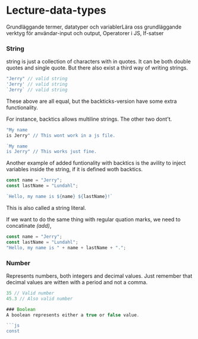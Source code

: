 # Lecture-data-types
Grundläggande termer, datatyper och variablerLära oss grundläggande verktyg för användar-input och output, Operatorer i JS, If-satser


### String
 string is just a collection of characters with in quotes. It can be both double quotes and single quote. But there also exist a third way of writing strings.
 ```js 
"Jerry" // valid string
'Jerry' // valid string
`Jerry` // valid string
 ```
 These above are all equal, but the backticks-version have some extra functionality.

 For instance, backtics allows multiline strings. The other two dont't.

 ```js
 "My name
 is Jerry" // This wont work in a js file.

 `My name
 is Jerry" // This works just fine.
 ```

 Another example of added funtionality with backtics is the avility to inject variables inside the string, if it is defined woth backtics. 

 ```js
 const name = "Jerry";
 const lastName = "Lundahl";

 `Hello, my name is ${name} ${lastName}!`
``` 
This is also called a string literal.

If we want to do the same thing with regular quation marks, we need to concatinate _(add)_,

```js
const name = "Jerry";
const lastName = "Lundahl";
"Hello, my name is " + name + lastName + ".";
```

### Number
Represents numbers, both integers and decimal values. Just remember that decimal values are witten with a period and not a comma.

```js
35 // Valid number
45.3 // Also valid number

### Boolean
A boolean represents either a true or false value.

```js
const 